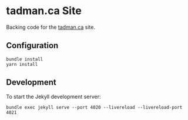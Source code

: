 # tadman.ca Site

Backing code for the [tadman.ca](https://tadman.ca) site.

## Configuration

```shell
bundle install
yarn install
```

## Development

To start the Jekyll development server:

```shell
bundle exec jekyll serve --port 4020 --livereload --livereload-port 4021
```
